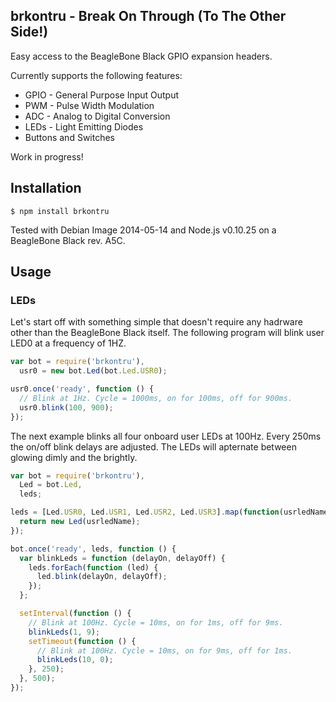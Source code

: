 ## brkontru - Break On Through (To The Other Side!)

Easy access to the BeagleBone Black GPIO expansion headers.

Currently supports the following features:

 * GPIO - General Purpose Input Output
 * PWM - Pulse Width Modulation
 * ADC - Analog to Digital Conversion
 * LEDs - Light Emitting Diodes
 * Buttons and Switches

Work in progress!

## Installation

    $ npm install brkontru

Tested with Debian Image 2014-05-14 and Node.js v0.10.25 on a BeagleBone Black
rev. A5C.

## Usage

### LEDs

Let's start off with something simple that doesn't require any hadrware other
than the BeagleBone Black itself. The following program will blink user LED0
at a frequency of 1HZ.

```js
var bot = require('brkontru'),
  usr0 = new bot.Led(bot.Led.USR0);

usr0.once('ready', function () {
  // Blink at 1Hz. Cycle = 1000ms, on for 100ms, off for 900ms.
  usr0.blink(100, 900);
});
```

The next example blinks all four onboard user LEDs at 100Hz. Every 250ms the
on/off blink delays are adjusted. The LEDs will apternate between glowing dimly
and the brightly.

```js
var bot = require('brkontru'),
  Led = bot.Led,
  leds;

leds = [Led.USR0, Led.USR1, Led.USR2, Led.USR3].map(function(usrledName) {
  return new Led(usrledName);
});

bot.once('ready', leds, function () {
  var blinkLeds = function (delayOn, delayOff) {
    leds.forEach(function (led) {
      led.blink(delayOn, delayOff);
    });
  };

  setInterval(function () {
    // Blink at 100Hz. Cycle = 10ms, on for 1ms, off for 9ms.
    blinkLeds(1, 9);
    setTimeout(function () {
      // Blink at 100Hz. Cycle = 10ms, on for 9ms, off for 1ms.
      blinkLeds(10, 0);
    }, 250);
  }, 500);
});
```


